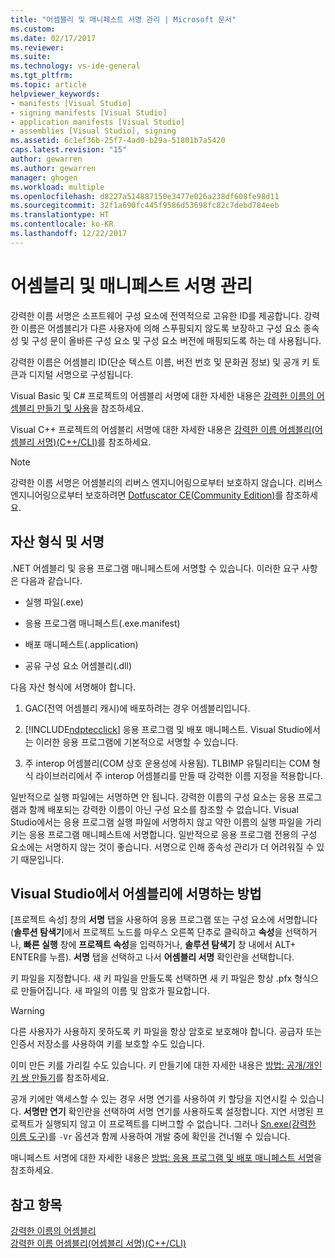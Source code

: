 ```yaml
---
title: "어셈블리 및 매니페스트 서명 관리 | Microsoft 문서"
ms.custom: 
ms.date: 02/17/2017
ms.reviewer: 
ms.suite: 
ms.technology: vs-ide-general
ms.tgt_pltfrm: 
ms.topic: article
helpviewer_keywords:
- manifests [Visual Studio]
- signing manifests [Visual Studio]
- application manifests [Visual Studio]
- assemblies [Visual Studio], signing
ms.assetid: 6c1ef36b-25f7-4ad0-b29a-51801b7a5420
caps.latest.revision: "15"
author: gewarren
ms.author: gewarren
manager: ghogen
ms.workload: multiple
ms.openlocfilehash: d8227a514887150e3477e026a238df608fe98d11
ms.sourcegitcommit: 32f1a690fc445f9586d53698fc82c7debd784eeb
ms.translationtype: HT
ms.contentlocale: ko-KR
ms.lasthandoff: 12/22/2017
---
```

# <a name="managing-assembly-and-manifest-signing"></a>어셈블리 및 매니페스트 서명 관리
강력한 이름 서명은 소프트웨어 구성 요소에 전역적으로 고유한 ID를 제공합니다. 강력한 이름은 어셈블리가 다른 사용자에 의해 스푸핑되지 않도록 보장하고 구성 요소 종속성 및 구성 문이 올바른 구성 요소 및 구성 요소 버전에 매핑되도록 하는 데 사용됩니다.  
  
 강력한 이름은 어셈블리 ID(단순 텍스트 이름, 버전 번호 및 문화권 정보) 및 공개 키 토큰과 디지털 서명으로 구성됩니다.  
  
 Visual Basic 및 C# 프로젝트의 어셈블리 서명에 대한 자세한 내용은 [강력한 이름의 어셈블리 만들기 및 사용](http://msdn.microsoft.com/Library/ffbf6d9e-4a88-4a8a-9645-4ce0ee1ee5f9)을 참조하세요.  
  
 Visual C++ 프로젝트의 어셈블리 서명에 대한 자세한 내용은 [강력한 이름 어셈블리(어셈블리 서명)(C++/CLI)](/cpp/dotnet/strong-name-assemblies-assembly-signing-cpp-cli)를 참조하세요.  

> [!NOTE]
>  강력한 이름 서명은 어셈블리의 리버스 엔지니어링으로부터 보호하지 않습니다.  리버스 엔지니어링으로부터 보호하려면 [Dotfuscator CE(Community Edition)](dotfuscator/index.md)를 참조하세요.
  
## <a name="asset-types-and-signing"></a>자산 형식 및 서명  
 .NET 어셈블리 및 응용 프로그램 매니페스트에 서명할 수 있습니다. 이러한 요구 사항은 다음과 같습니다.  
  
-   실행 파일(.exe)  
  
-   응용 프로그램 매니페스트(.exe.manifest)  
  
-   배포 매니페스트(.application)  
  
-   공유 구성 요소 어셈블리(.dll)  
  
다음 자산 형식에 서명해야 합니다.  
  
1.  GAC(전역 어셈블리 캐시)에 배포하려는 경우 어셈블리입니다.  
  
2.  [!INCLUDE[ndptecclick](../deployment/includes/ndptecclick_md.md)] 응용 프로그램 및 배포 매니페스트. Visual Studio에서는 이러한 응용 프로그램에 기본적으로 서명할 수 있습니다.  
  
3.  주 interop 어셈블리(COM 상호 운용성에 사용됨). TLBIMP 유틸리티는 COM 형식 라이브러리에서 주 interop 어셈블리를 만들 때 강력한 이름 지정을 적용합니다.  
  
일반적으로 실행 파일에는 서명하면 안 됩니다. 강력한 이름의 구성 요소는 응용 프로그램과 함께 배포되는 강력한 이름이 아닌 구성 요소를 참조할 수 없습니다. Visual Studio에서는 응용 프로그램 실행 파일에 서명하지 않고 약한 이름의 실행 파일을 가리키는 응용 프로그램 매니페스트에 서명합니다. 일반적으로 응용 프로그램 전용의 구성 요소에는 서명하지 않는 것이 좋습니다. 서명으로 인해 종속성 관리가 더 어려워질 수 있기 때문입니다.  
  
## <a name="how-to-sign-an-assembly-in-visual-studio"></a>Visual Studio에서 어셈블리에 서명하는 방법  
 [프로젝트 속성] 창의 **서명** 탭을 사용하여 응용 프로그램 또는 구성 요소에 서명합니다(**솔루션 탐색기**에서 프로젝트 노드를 마우스 오른쪽 단추로 클릭하고 **속성**을 선택하거나, **빠른 실행** 창에 **프로젝트 속성**을 입력하거나, **솔루션 탐색기** 창 내에서 ALT+ ENTER를 누름). **서명** 탭을 선택하고 나서 **어셈블리 서명** 확인란을 선택합니다.  
  
 키 파일을 지정합니다. 새 키 파일을 만들도록 선택하면 새 키 파일은 항상 .pfx 형식으로 만들어집니다. 새 파일의 이름 및 암호가 필요합니다.  
  
> [!WARNING]
>  다른 사용자가 사용하지 못하도록 키 파일을 항상 암호로 보호해야 합니다. 공급자 또는 인증서 저장소를 사용하여 키를 보호할 수도 있습니다.  
  
 이미 만든 키를 가리킬 수도 있습니다. 키 만들기에 대한 자세한 내용은 [방법: 공개/개인 키 쌍 만들기](/dotnet/framework/app-domains/how-to-create-a-public-private-key-pair)를 참조하세요.  
  
 공개 키에만 액세스할 수 있는 경우 서명 연기를 사용하여 키 할당을 지연시킬 수 있습니다. **서명만 연기** 확인란을 선택하여 서명 연기를 사용하도록 설정합니다. 지연 서명된 프로젝트가 실행되지 않고 이 프로젝트를 디버그할 수 없습니다. 그러나 [Sn.exe(강력한 이름 도구)](/dotnet/framework/tools/sn-exe-strong-name-tool)를 `-Vr` 옵션과 함께 사용하여 개발 중에 확인을 건너뛸 수 있습니다.  
  
 매니페스트 서명에 대한 자세한 내용은 [방법: 응용 프로그램 및 배포 매니페스트 서명](../ide/how-to-sign-application-and-deployment-manifests.md)을 참조하세요.  
  
## <a name="see-also"></a>참고 항목  
 [강력한 이름의 어셈블리](/dotnet/framework/app-domains/strong-named-assemblies)   
 [강력한 이름 어셈블리(어셈블리 서명)(C++/CLI)](/cpp/dotnet/strong-name-assemblies-assembly-signing-cpp-cli)